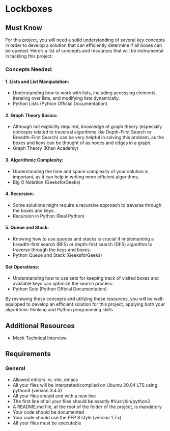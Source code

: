 # Lockboxes

## Must Know

For this project, you will need a solid understanding of several key concepts in order to develop a solution that can efficiently determine if all boxes can be opened. Here’s a list of concepts and resources that will be instrumental in tackling this project:

### Concepts Needed:

#### 1. Lists and List Manipulation:
- Understanding how to work with lists, including accessing elements, iterating over lists, and modifying lists dynamically.
- Python Lists (Python Official Documentation)

#### 2. Graph Theory Basics:
- Although not explicitly required, knowledge of graph theory (especially concepts related to traversal algorithms like Depth-First Search or Breadth-First Search) can be very helpful in solving this problem, as the boxes and keys can be thought of as nodes and edges in a graph.
- Graph Theory (Khan Academy)

#### 3. Algorithmic Complexity:
- Understanding the time and space complexity of your solution is important, as it can help in writing more efficient algorithms.
- Big O Notation (GeeksforGeeks)

#### 4. Recursion:
- Some solutions might require a recursive approach to traverse through the boxes and keys.
- Recursion in Python (Real Python)

#### 5. Queue and Stack:
- Knowing how to use queues and stacks is crucial if implementing a breadth-first search (BFS) or depth-first search (DFS) algorithm to traverse through the keys and boxes.
- Python Queue and Stack (GeeksforGeeks)

#### Set Operations:
- Understanding how to use sets for keeping track of visited boxes and available keys can optimize the search process.
- Python Sets (Python Official Documentation)

By reviewing these concepts and utilizing these resources, you will be well-equipped to develop an efficient solution for this project, applying both your algorithmic thinking and Python programming skills.

## Additional Resources
- Mock Technical Interview

## Requirements

### General
- Allowed editors: vi, vim, emacs
- All your files will be interpreted/compiled on Ubuntu 20.04 LTS using python3 (version 3.4.3)
- All your files should end with a new line
- The first line of all your files should be exactly #!/usr/bin/python3
- A README.md file, at the root of the folder of the project, is mandatory
- Your code should be documented
- Your code should use the PEP 8 style (version 1.7.x)
- All your files must be executable
